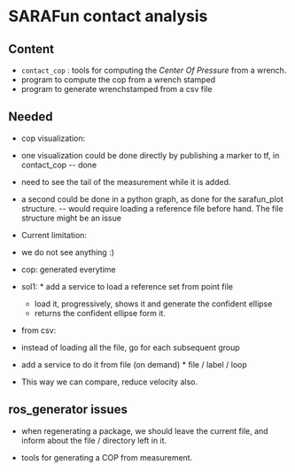# SARAFun contact analysis

## Content

* `contact_cop` : tools for computing the _Center Of Pressure_ from a wrench.
 * program to compute the cop from a wrench stamped
 * program to generate wrenchstamped from a csv file

## Needed

* cop visualization:
 * one visualization could be done directly by publishing a marker to tf, in contact_cop -- done
  * need to see the tail of the measurement while it is added.
 * a second could be done in a python graph, as done for the sarafun_plot structure. -- would require loading a reference file before hand.
   The file structure might be an issue

* Current limitation:
 * we do not see anything :)
  * cop: generated everytime
   * sol1:
    * add a service to load a reference set from point file
     * load it, progressively, shows it and generate the confident ellipse
      * returns the confident ellipse form it.

 * from csv:
  * instead of loading all the file, go for each subsequent group
   * add a service to do it from file (on demand)
    * file / label / loop
   * This way we can compare, reduce velocity also.

## ros_generator issues
* when regenerating a package, we should leave the current file, and inform about the file / directory left in it.

* tools for generating a COP from measurement.